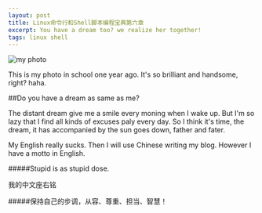 ```yaml
---
layout: post
title: Linux命令行和Shell脚本编程宝典第六章
excerpt: You have a dream too? we realize her together!
tags: linux shell
---
```

![my photo]({{site.url}}/assets/small.jpg)

This is my photo in school one year ago. It's so brilliant and handsome, right? haha.

##Do you have a dream as same as me?

The distant dream give me a smile every moning when I wake up. But I'm so lazy that I find all kinds of excuses paly every day. So I think it's time, the dream, it has accompanied by the sun goes down, father and fater.

My English really sucks. Then I will use Chinese writing my blog. However I have a motto in English.

#####Stupid is as stupid dose.

我的中文座右铭

#####保持自己的步调，从容、尊重、担当、智慧！


